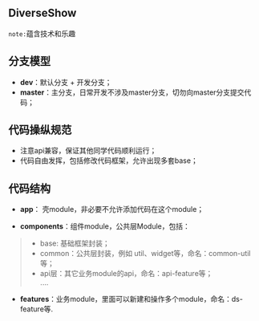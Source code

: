 ## DiverseShow
`note:`蕴含技术和乐趣

## 分支模型
* **dev**：默认分支 + 开发分支；    
* **master**：主分支，日常开发不涉及master分支，切勿向master分支提交代码；    

## 代码操纵规范
* 注意api兼容，保证其他同学代码顺利运行；    
* 代码自由发挥，包括修改代码框架，允许出现多套base；    

## 代码结构
* **app**： 壳module，非必要不允许添加代码在这个module；    

* **components**：组件module，公共层Module，包括： 
>- base: 基础框架封装；    
>- common：公共层封装，例如 util、widget等，命名：common-util等；    
>- api层：其它业务module的api，命名：api-feature等；    
    ....    
    
* **features**：业务module，里面可以新建和操作多个module，命名：ds-feature等.   

